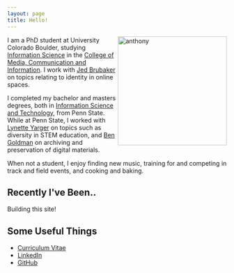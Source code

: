 ```yaml
---
layout: page
title: Hello!
---
```


<img src='{{ site.url }}/assets/images/anthony.png' padding='10px' width='250' align='right' alt='anthony'/>

I am a PhD student at University Colorado Boulder, studying [Information Science](http://www.colorado.edu/cmci/academics/information-science) in the [College of Media, Communication and Information](http://www.colorado.edu/cmci/). I work with [Jed Brubaker](http://www.jedbrubaker.com) on topics relating to identity in online spaces.

I completed my bachelor and masters degrees, both in [Information Science and Technology](https://ist.psu.edu), from Penn State. While at Penn State, I worked with [Lynette Yarger](https://faculty.ist.psu.edu/lyarger/) on topics such as diversity in STEM education, and [Ben Goldman](https://libraries.psu.edu/directory/bmg17) on archiving and preservation of digital materials.

When not a student, I enjoy finding new music, training for and competing in track and field events, and cooking and baking.

## Recently I've Been..

Building this site!

## Some Useful Things

- [Curriculum Vitae]({{url}}/documents/PinterAnthonyCV.pdf)
- [LinkedIn](https://www.linkedin.com/in/anthonypinter/)
- [GitHub](https://github.com/atp136)

